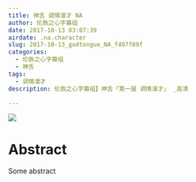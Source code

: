 ```yaml
---
title: 神舌 调情漫才 NA
author: 伦敦之心字幕组
date: 2017-10-13 03:07:39
airdate: .na.character
slug: 2017-10-13_godtongue_NA_f497f89f
categories:
  - 伦敦之心字幕组
  - 神舌
tags:
  - 调情漫才
description: 伦敦之心字幕组】神舌「第一届 调情漫才」 _高清

---
```

![](/img/gakki.jpg)
# Abstract
Some abstract
